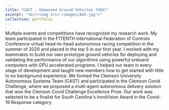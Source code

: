 ```yaml
---
title: "CAST - Unmanned Ground Vehicles (UGV)"
excerpt: "<br/><img src='/images/AGV.jpg'>"
collection: portfolio
---
```


Multiple events and competitions have recognized my research work. My team participated in the F1TENTH International Federation of Controls Conference virtual head-to-head autonomous racing competition in the summer of 2020 and placed in the top 5 in our first year. I worked with my teammates to build our own prototype ground vehicles for deploying and validating the performance of our algorithms using powerful onboard computers with GPU accelerated programs. I helped our team in every stage of development and taught new members how to get started with little to no background experience. We formed the Clemson University Autonomous Systems Team (CAST) and participated in the Clemson Covid Challenge, where we proposed a multi-agent autonomous delivery solution that won the Clemson Covid Challenge Excellence Prize. Our work was selected to be a finalist for South Carolina's InnoVision Award in the Covid-19 Response category.
